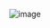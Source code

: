 ![image](https://github.com/Udayr777/LangChain/assets/18031941/818a8636-2d09-4314-8dfc-30920001ad03)
